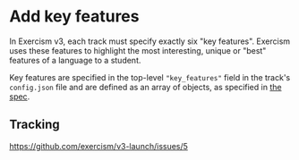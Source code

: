 # Add key features

In Exercism v3, each track must specify exactly six "key features". Exercism uses these features to highlight the most interesting, unique or "best" features of a language to a student.

Key features are specified in the top-level `"key_features"` field in the track's `config.json` file and are defined as an array of objects, as specified in [the spec](https://github.com/exercism/v3-docs/blob/master/anatomy/tracks/config-json.md#key-features).

## Tracking

https://github.com/exercism/v3-launch/issues/5
